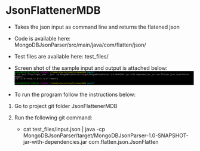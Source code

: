 # JsonFlattenerMDB
* Takes the json input as command line and returns the flatened json

* Code is available here: MongoDBJsonParser/src/main/java/com/flatten/json/

* Test files are available here: test_files/

* Screen shot of the sample input and output is attached below:
  ![sample output](./screenshot_output.PNG)

* To run the program follow the instructions below:

1. Go to project git folder JsonFlattenerMDB 

2. Run the following git command:  
	* cat test_files/input.json | java -cp MongoDBJsonParser/target/MongoDBJsonParser-1.0-SNAPSHOT-jar-with-dependencies.jar com.flatten.json.JsonFlatten
